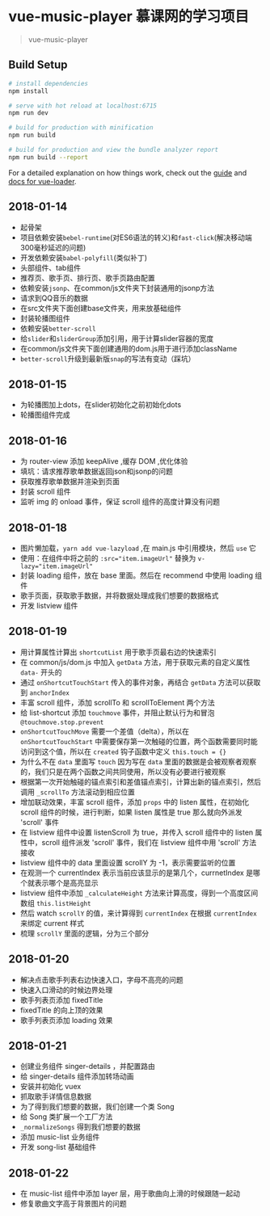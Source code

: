 # vue-music-player  慕课网的学习项目

> vue-music-player

## Build Setup

``` bash
# install dependencies
npm install

# serve with hot reload at localhost:6715
npm run dev

# build for production with minification
npm run build

# build for production and view the bundle analyzer report
npm run build --report
```

For a detailed explanation on how things work, check out the [guide](http://vuejs-templates.github.io/webpack/) and [docs for vue-loader](http://vuejs.github.io/vue-loader).



## 2018-01-14

- 起骨架
- 项目依赖安装`bebel-runtime`(对ES6语法的转义)和`fast-click`(解决移动端300毫秒延迟的问题)
- 开发依赖安装`babel-polyfill`(类似补丁)
- 头部组件、tab组件
- 推荐页、歌手页、排行页、歌手页路由配置
- 依赖安装`jsonp`、在common/js文件夹下封装通用的jsonp方法
- 请求到QQ音乐的数据
- 在src文件夹下面创建base文件夹，用来放基础组件
- 封装轮播图组件
- 依赖安装`better-scroll`
- 给`slider`和`sliderGroup`添加引用，用于计算slider容器的宽度
- 在common/js文件夹下面创建通用的dom.js用于进行添加className
- `better-scroll`升级到最新版`snap`的写法有变动（踩坑）

## 2018-01-15

- 为轮播图加上dots，在slider初始化之前初始化dots
- 轮播图组件完成

## 2018-01-16

- 为 router-view 添加 keepAlive ,缓存 DOM ,优化体验
- 填坑：请求推荐歌单数据返回json和jsonp的问题
- 获取推荐歌单数据并渲染到页面
- 封装 scroll 组件
- 监听 img 的 onload 事件，保证 scroll 组件的高度计算没有问题

## 2018-01-18

- 图片懒加载，`yarn add vue-lazyload` ,在 main.js 中引用模块，然后 `use` 它
- 使用：在组件中将之前的 `:src="item.imageUrl"` 替换为 `v-lazy="item.imageUrl"`
- 封装 loading 组件，放在 base 里面。然后在 recommend 中使用 loading 组件
- 歌手页面，获取歌手数据，并将数据处理成我们想要的数据格式
- 开发 listview 组件


## 2018-01-19

- 用计算属性计算出 `shortcutList` 用于歌手页最右边的快速索引
- 在 common/js/dom.js 中加入 `getData` 方法，用于获取元素的自定义属性 `data-` 开头的
- 通过 `onShortcutTouchStart` 传入的事件对象，再结合 `getData` 方法可以获取到 `anchorIndex`
- 丰富 scroll 组件，添加 scrollTo 和 scrollToElement 两个方法
- 给 list-shortcut 添加 `touchmove` 事件，并阻止默认行为和冒泡 `@touchmove.stop.prevent`
- `onShortcutTouchMove` 需要一个差值（delta），所以在 `onShortcutTouchStart` 中需要保存第一次触碰的位置，两个函数需要同时能访问到这个值，所以在 `created` 钩子函数中定义 `this.touch = {}`
- 为什么不在 `data` 里面写 `touch` 因为写在 `data` 里面的数据是会被观察者观察的，我们只是在两个函数之间共同使用，所以没有必要进行被观察
- 根据第一次开始触碰的锚点索引和差值锚点索引，计算出新的锚点索引，然后调用 `_scrollTo` 方法滚动到相应位置
- 增加联动效果，丰富 scroll 组件，添加 `props` 中的 listen 属性，在初始化 scroll 组件的时候，进行判断，如果 listen 属性是 true 那么就向外派发 'scroll' 事件
- 在 listview 组件中设置 listenScroll 为 true，并传入 scroll 组件中的 listen 属性中，scroll 组件派发 'scroll' 事件，我们在 listview 组件中用 'scroll' 方法接收
- listview 组件中的 data 里面设置 scrollY 为 -1，表示需要监听的位置
- 在观测一个 currentIndex 表示当前应该显示的是第几个，currnetIndex 是哪个就表示哪个是高亮显示
- listview 组件中添加  `_calculateHeight` 方法来计算高度，得到一个高度区间数组 `this.listHeight`
- 然后 watch `scrollY` 的值，来计算得到 `currentIndex` 在根据 `currentIndex` 来绑定 current 样式
- 梳理 `scrollY` 里面的逻辑，分为三个部分

## 2018-01-20

- 解决点击歌手列表右边快速入口，字母不高亮的问题
- 快速入口滑动的时候边界处理
- 歌手列表页添加 fixedTitle
- fixedTitle 的向上顶的效果
- 歌手列表页添加 loading 效果

## 2018-01-21

- 创建业务组件 singer-details ，并配置路由
- 给 singer-details 组件添加转场动画
- 安装并初始化 vuex
- 抓取歌手详情信息数据
- 为了得到我们想要的数据，我们创建一个类 Song
- 给 Song 类扩展一个工厂方法
- `_normalizeSongs` 得到我们想要的数据
- 添加 music-list 业务组件
- 开发 song-list 基础组件

## 2018-01-22

- 在 music-list 组件中添加 layer 层，用于歌曲向上滑的时候跟随一起动
- 修复歌曲文字高于背景图片的问题